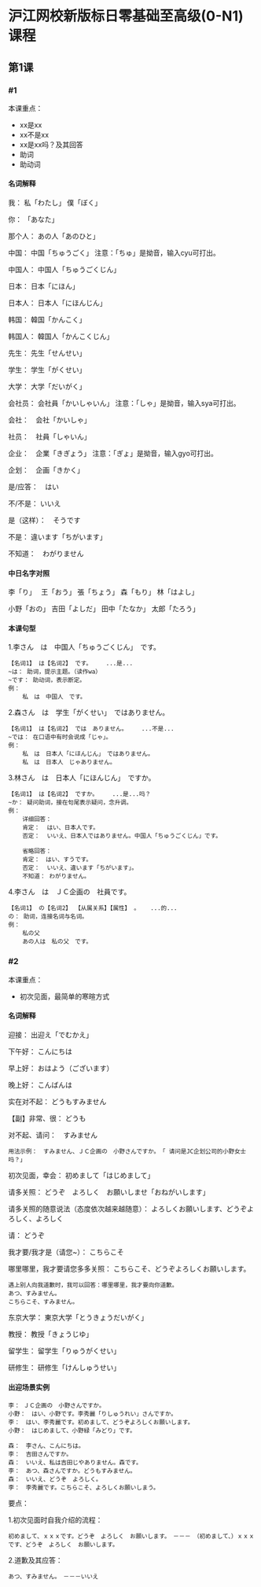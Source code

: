# 沪江网校新版标日零基础至高级(0-N1)课程

## 第1课

### #1

本课重点：

- xx是xx
- xx不是xx
- xx是xx吗？及其回答
- 助词
- 助动词

#### 名词解释

我： 私「わたし」
    僕「ぼく」

你： 「あなた」

那个人： あの人「あのひと」

中国： 中国「ちゅうごく」   注意：「ちゅ」是拗音，输入cyu可打出。

中国人： 中国人「ちゅうごくじん」

日本： 日本「にほん」

日本人： 日本人「にほんじん」

韩国： 韓国「かんこく」

韩国人： 韓国人「かんこくじん」

先生： 先生「せんせい」

学生： 学生「がくせい」

大学： 大学「だいがく」

会社员： 会社員「かいしゃいん」    注意：「しゃ」是拗音，输入sya可打出。

会社：　会社「かいしゃ」

社员：　社員「しゃいん」

企业：　企業「きぎょう」        注意：「ぎょ」是拗音，输入gyo可打出。

企划：　企画「きかく」

是/应答：　はい

不/不是： いいえ

是（这样）：　そうです

不是： 違います「ちがいます」

不知道：　わがりません

#### 中日名字对照

李「り」　  王「おう」      張「ちょう」        森「もり」      林「はよし」

小野「おの」        吉田「よしだ」      田中「たなか」      太郎「たろう」

#### 本课句型

1.李さん　は　中国人「ちゅうごくじん」　です。
```
【名词1】 は【名词2】 です。    ...是...
~は： 助词，提示主题。（读作wa）
~です： 助动词，表示断定。
例：
    私　は　中国人　です。
```

2.森さん　は　学生「がくせい」　ではありません。
```
【名词1】 は【名词2】 では　ありません。    ...不是...
~では： 在口语中有时会说成「じゃ」。
例：
    私　は　日本人「にほんじん」　ではありません。
    私　は　日本人　じゃありません。
```

3.林さん　は　日本人「にほんじん」　ですか。
```
【名词1】 は【名词2】 ですか。    ...是...吗？
~か： 疑问助词，接在句尾表示疑问，念升调。
例：
    详细回答：
    肯定：  はい、日本人です。
    否定：  いいえ、日本人ではありません。中国人「ちゅうごくじん」です。

    省略回答：
    肯定：　はい、すうです。
    否定：  いいえ、違います「ちがいます」。
    不知道： わがりません。
```

4.李さん　は　ＪＣ企画の　社員です。
```
【名词1】 の【名词2】 【从属关系】【属性】 。   ...的...
の： 助词，连接名词与名词。
例：
    私の父
    あの人は　私の父　です。
```

### #2

本课重点：

- 初次见面，最简单的寒暄方式

#### 名词解释

迎接： 出迎え「でむかえ」

下午好： こんにちは

早上好： おはよう（ございます）

晚上好： こんばんは

实在对不起： どうもすみません

【副】非常、很： どうも

对不起、请问：　すみません

`用法示例：　すみません、ＪＣ企画の　小野さんですか。　「 请问是JC企划公司的小野女士吗？」`

初次见面，幸会： 初めまして「はじめまして」

请多关照： どうぞ　よろしく　お願いしませ「おねがいします」

请多关照的随意说法（态度依次越来越随意）： よろしくお願いします、どうぞよろしく、よろしく

请： どうぞ

我才要/我才是（请您~）： こちらこそ

哪里哪里，我才要请您多多关照： こちらこそ、どうぞよろしくお願いします。

```
遇上别人向我道歉时，我可以回答：哪里哪里，我才要向你道歉。
あつ、すみません。
こちらこそ、すみません。
```

东京大学： 東京大学「とうきょうだいがく」

教授： 教授「きょうじゆ」

留学生： 留学生「りゅうがくせい」

研修生： 研修生「けんしゅうせい」

#### 出迎场景实例

```
李： ＪＣ企画の　小野さんですか。 
小野：　はい、小野です。李秀麗「りしゅうれい」さんですか。
李：　はい、李秀麗です。初めまして、どうぞよろしくお願いします。
小野：　はじめまして、小野緑「みどり」です。

森：　李さん、こんにちは。
李：　吉田さんですか。
森：　いいえ、私は吉田じやありません。森です。
李：　あつ、森さんですか。どうもすみません。
森：　いいえ、どうぞ　よろしく。
李：　李秀麗です。こちらこそ、よろしくお願いしまう。
```

要点：

1.初次见面时自我介绍的流程：

`初めまして、ｘｘｘです。どうぞ　よろしく　お願いします。　－－－　（初めまして、）ｘｘｘです、どうぞ　よろしく　お願いします。`

2.道歉及其应答：

`あつ、すみません。　－－－いいえ`
